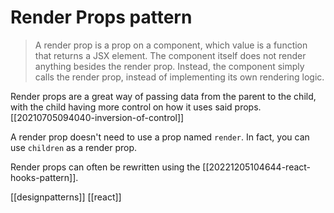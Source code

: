 # Render Props pattern

>A render prop is a prop on a component, which value is a function that returns a JSX element. The component itself does not render anything besides the render prop. Instead, the component simply calls the render prop, instead of implementing its own rendering logic.

Render props are a great way of passing data from the parent to the child, with the child having more control on how it uses said props. [[20210705094040-inversion-of-control]]

A render prop doesn't need to use a prop named `render`. In fact, you can use `children` as a render prop.

Render props can often be rewritten using the [[20221205104644-react-hooks-pattern]].

[[designpatterns]]
[[react]]
